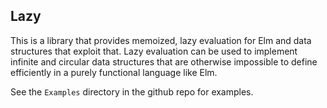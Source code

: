 Lazy
----

This is a library that provides memoized, lazy evaluation for Elm and
data structures that exploit that. Lazy evaluation can be used to
implement infinite and circular data structures that are otherwise
impossible to define efficiently in a purely functional language like
Elm.

See the `Examples` directory in the github repo for examples.
